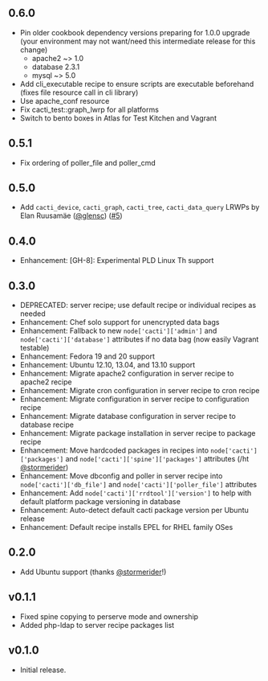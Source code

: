 ## 0.6.0

* Pin older cookbook dependency versions preparing for 1.0.0 upgrade (your environment may not want/need this intermediate release for this change)
  * apache2 ~> 1.0
  * database 2.3.1
  * mysql ~> 5.0
* Add cli_executable recipe to ensure scripts are executable beforehand (fixes file resource call in cli library)
* Use apache_conf resource
* Fix cacti_test::graph_lwrp for all platforms
* Switch to bento boxes in Atlas for Test Kitchen and Vagrant

## 0.5.1

* Fix ordering of poller_file and poller_cmd

## 0.5.0

* Add `cacti_device`, `cacti_graph`, `cacti_tree`, `cacti_data_query` LRWPs by Elan Ruusamäe ([@glensc][]) ([#5][])

## 0.4.0

* Enhancement: [GH-8]: Experimental PLD Linux Th support

## 0.3.0

* DEPRECATED: server recipe; use default recipe or individual recipes as needed
* Enhancement: Chef solo support for unencrypted data bags
* Enhancement: Fallback to new `node['cacti']['admin']` and `node['cacti']['database']` attributes if no data bag (now easily Vagrant testable)
* Enhancement: Fedora 19 and 20 support
* Enhancement: Ubuntu 12.10, 13.04, and 13.10 support
* Enhancement: Migrate apache2 configuration in server recipe to apache2 recipe
* Enhancement: Migrate cron configuration in server recipe to cron recipe
* Enhancement: Migrate configuration in server recipe to configuration recipe
* Enhancement: Migrate database configuration in server recipe to database recipe
* Enhancement: Migrate package installation in server recipe to package recipe
* Enhancement: Move hardcoded packages in recipes into `node['cacti']['packages']` and `node['cacti']['spine']['packages']` attributes (/ht [@stormerider][])
* Enhancement: Move dbconfig and poller in server recipe into `node['cacti']['db_file']` and `node['cacti']['poller_file']` attributes
* Enhancement: Add `node['cacti']['rrdtool']['version']` to help with default platform package versioning in database
* Enhancement: Auto-detect default cacti package version per Ubuntu release
* Enhancement: Default recipe installs EPEL for RHEL family OSes

## 0.2.0

* Add Ubuntu support (thanks [@stormerider][]!)

## v0.1.1

* Fixed spine copying to perserve mode and ownership
* Added php-ldap to server recipe packages list

## v0.1.0

* Initial release.

[#5]: https://github.com/bflad/chef-cacti/pull/5
[@glensc]: https://github.com/glensc
[@stormerider]: https://github.com/stormerider
